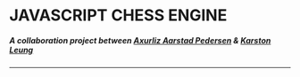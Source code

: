 # JAVASCRIPT CHESS ENGINE

##### A collaboration project between [Axurliz Aarstad Pedersen](https://github.com/AxurlizTTV) & [Karston Leung](https://github.com/AutoLS)

---